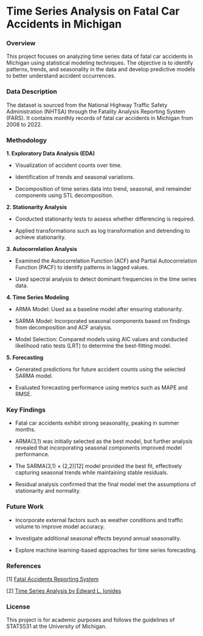# Time Series Analysis on Fatal Car Accidents in Michigan

### Overview

This project focuses on analyzing time series data of fatal car accidents in Michigan using statistical modeling techniques. The objective is to identify patterns, trends, and seasonality in the data and develop predictive models to better understand accident occurrences.

### Data Description

The dataset is sourced from the National Highway Traffic Safety Administration (NHTSA) through the Fatality Analysis Reporting System (FARS). It contains monthly records of fatal car accidents in Michigan from 2008 to 2022.

### Methodology

**1. Exploratory Data Analysis (EDA)**

* Visualization of accident counts over time.

* Identification of trends and seasonal variations.

* Decomposition of time series data into trend, seasonal, and remainder components using STL decomposition.

**2. Stationarity Analysis**

* Conducted stationarity tests to assess whether differencing is required.

* Applied transformations such as log transformation and detrending to achieve stationarity.

**3. Autocorrelation Analysis**

* Examined the Autocorrelation Function (ACF) and Partial Autocorrelation Function (PACF) to identify patterns in lagged values.

* Used spectral analysis to detect dominant frequencies in the time series data.

**4. Time Series Modeling**

* ARMA Model: Used as a baseline model after ensuring stationarity.

* SARMA Model: Incorporated seasonal components based on findings from decomposition and ACF analysis.

* Model Selection: Compared models using AIC values and conducted likelihood ratio tests (LRT) to determine the best-fitting model.

**5. Forecasting**

* Generated predictions for future accident counts using the selected SARMA model.

* Evaluated forecasting performance using metrics such as MAPE and RMSE.

### Key Findings

* Fatal car accidents exhibit strong seasonality, peaking in summer months.

* ARMA(3,1) was initially selected as the best model, but further analysis revealed that incorporating seasonal components improved model performance.

* The SARMA(3,1) × (2,2)[12] model provided the best fit, effectively capturing seasonal trends while maintaining stable residuals.

* Residual analysis confirmed that the final model met the assumptions of stationarity and normality.

### Future Work

* Incorporate external factors such as weather conditions and traffic volume to improve model accuracy.

* Investigate additional seasonal effects beyond annual seasonality.

* Explore machine learning-based approaches for time series forecasting.


### References

[1] [Fatal Accidents Reporting System](https://crashstats.nhtsa.dot.gov/Api/Public/ViewPublication/813556)

[2] [Time Series Analysis by Edward L. Ionides](https://ionides.github.io/531w25/)



### License

This project is for academic purposes and follows the guidelines of STATS531 at the University of Michigan.

